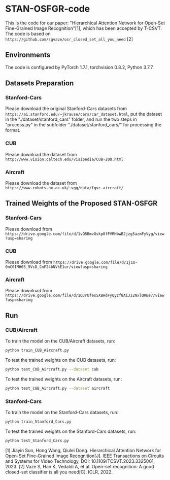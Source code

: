 # STAN-OSFGR-code
This is the code for our paper: "Hierarchical Attention Network for Open-Set Fine-Grained Image Recognition"[1], which has been accepted by T-CSVT. The code is based on `https://github.com/sgvaze/osr_closed_set_all_you_need` [2]  

## Environments
The code is configured by PyTorch 1.7.1, torchvision 0.8.2, Python 3.7.7.

## Datasets Preparation  
### Stanford-Cars
Please download the original Stanford-Cars datasets from `https://ai.stanford.edu/~jkrause/cars/car_dataset.html`,  put the dataset in the "./dataset/stanford_cars" folder, and run the two steps in "process.py" in the subfolder "./dataset/stanford_cars/"  for processing the format.

### CUB
Please download the dataset from `http://www.vision.caltech.edu/visipedia/CUB-200.html`

### Aircraft
Please download the dataset from `https://www.robots.ox.ac.uk/~vgg/data/fgvc-aircraft/`

## Trained Weights of the Proposed STAN-OSFGR

### Stanford-Cars
Please download from `https://drive.google.com/file/d/1vQ5BmvUskp8fFVRHbwB2jzg5azmFyVyg/view?usp=sharing`

### CUB
Please download from `https://drive.google.com/file/d/1j1U-0nC0IMH6S_9VcD_CnF24bNVkE1ur/view?usp=sharing`

### Aircraft
Please download from `https://drive.google.com/file/d/1OJrUfes5XBHdFyQyzf8AiJJ2NxlQRBe7/view?usp=sharing`

## Run

### CUB/Aircraft

To train the model on the CUB/Aircraft datasets, run:

```Bash
python train_CUB_Aircraft.py
```

To test the trained weights on the CUB datasets, run:

```Bash
python test_CUB_Aircraft.py --dataset cub
```

To test the trained weights on the Aircraft datasets, run:

```Bash
python test_CUB_Aircraft.py --dataset aircraft
```

### Stanford-Cars

To train the model on the Stanford-Cars datasets, run:

```Bash
python train_Stanford_Cars.py
```

To test the trained weights on the Stanford-Cars datasets, run:

```Bash
python test_Stanford_Cars.py
```

[1] Jiayin Sun, Hong Wang, Qiulei Dong. Hierarchical Attention Network for Open-Set Fine-Grained Image Recognition[J]. IEEE Transactions on Circuits and Systems for Video Technology, DOI: 10.1109/TCSVT.2023.3325001, 2023.
[2] Vaze S, Han K, Vedaldi A, et al. Open-set recognition: A good closed-set classifier is all you need[C]. ICLR, 2022.
